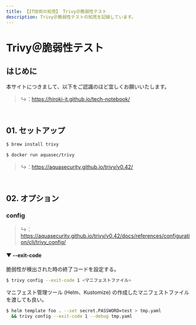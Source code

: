 ```yaml
---
title: 【IT技術の知見】 Trivy＠脆弱性テスト
description: Trivy＠脆弱性テストの知見を記録しています。
---
```


# Trivy＠脆弱性テスト

## はじめに

本サイトにつきまして、以下をご認識のほど宜しくお願いいたします。

> ↪️：https://hiroki-it.github.io/tech-notebook/

<br>

## 01. セットアップ

```bash
$ brew install trivy
```

```bash
$ docker run aquasec/trivy
```

> ↪️：https://aquasecurity.github.io/trivy/v0.42/

<br>

## 02. オプション

### config

> ↪️：https://aquasecurity.github.io/trivy/v0.42/docs/references/configuration/cli/trivy_config/

#### ▼ --exit-code

脆弱性が検出された時の終了コードを設定する。

```bash
$ trivy config --exit-code 1 <マニフェストファイル>
```

マニフェスト管理ツール (Helm、Kustomize) の作成したマニフェストファイルを渡しても良い。

```bash
$ helm template foo . --set secret.PASSWORD=test > tmp.yaml
  && trivy config --exit-code 1 --debug tmp.yaml
```

<br>
